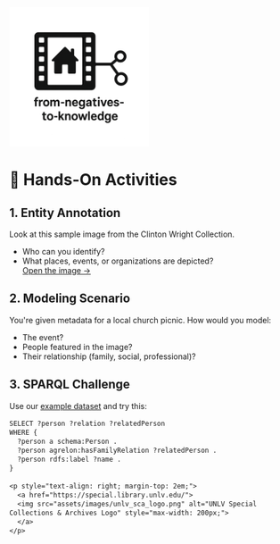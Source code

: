 <link rel="stylesheet" href="style.css">

<p align="left">
  <a href="https://darnellemelvin.github.io/from-negatives-to-knowledge">
    <img src="assets/images/negative2nodeInverse_logo.png" alt="Home" style="height: 250px;">
  </a>
</p>

# 🧠 Hands-On Activities

## 1. Entity Annotation
Look at this sample image from the Clinton Wright Collection.  
- Who can you identify?  
- What places, events, or organizations are depicted?  
[Open the image →](assets/images/ohr000452.tif)

## 2. Modeling Scenario
You're given metadata for a local church picnic. How would you model:
- The event?
- People featured in the image?
- Their relationship (family, social, professional)?

## 3. SPARQL Challenge
Use our [example dataset](queries.md) and try this:
```sparql
SELECT ?person ?relation ?relatedPerson
WHERE {
  ?person a schema:Person .
  ?person agrelon:hasFamilyRelation ?relatedPerson .
  ?person rdfs:label ?name .
}

<p style="text-align: right; margin-top: 2em;">
  <a href="https://special.library.unlv.edu/">
  <img src="assets/images/unlv_sca_logo.png" alt="UNLV Special Collections & Archives Logo" style="max-width: 200px;">
  </a>
</p>
